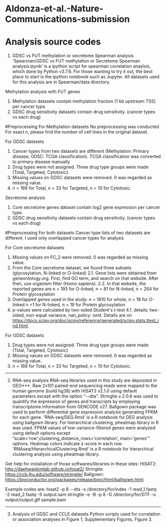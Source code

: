 # Aldonza-et-al.-Nature-Communications-submission

# Analysis source codes

1. GDSC vs FUT methylation or secretome Spearman analysis
'Spearman/GDSC vs FUT methylation or Secretome Spearman analysis.ipynb' is a ipython script for spearman correlation anaylsis, which done by Python v3.7.6. For those wanting to try it out, the best place to start is the ipython notebook such as Jupyter. All datasets used for this analysis are in Spearman/data directory.

Methylation analysis with FUT genes
1. Methylation datasets contain methylation fraction (1 kb upstream TSS) per cancer type.
2. GDSC drug sensitivity datasets contain drug sensitivity. (cancer types vs each drug)

#Preprocessing
For Methylation datasets
No preprocessing was conducted
For exact n, please find the number of cell lines in the original dataset.

For GDSC datasets
1. Cancer types from two datasets are different (Methylation: Primary disease; GDSC: TCGA classification). TCGA classification was converted to primary disease manually
2. Drug types were not assigned. Three drug type groups were made (Total, Targeted, Cytotoxic).
3. Missing values on GDSC datasets were removed. 0 was regarded as missing value.
4. n = 169 for Total, n = 33 for Targeted, n = 10 for Cytotoxic.


Secretome analysis
1. Core secretome genes dataset contain log2 gene expression per cancer type.
2. GDSC drug sensitivity datasets contain drug sensitivity. (cancer types vs each drug)

#Preprocessing
For both datasets
Cancer type lists of two datasets are different. I used only overlapped cancer types for analysis

For Core secretome datasets
1. Missing values on FC_2 were removed. 0 was regarded as missing value.
2. From the Core secretome dataset, we found three subsets (glycosylation, N-linked or O-linked)
2.1. Gene lists were obtained from geneontology.org. First, find GO term, and search on that website. After then, use organism filter (Homo sapiens).
2.2. In that website, the reported genes are n = 193 for O-linked, n = 81 for N-linked, n = 264 for Protein glycosylation
3. Overlapped genes used in the study: n = 1810 for whole, n = 18 for O-linked n =1 for N-linked, n = 19 for Protein glycosylation
4. p-values were calculated by two-sided Student's t-test
4.1. details: two-sided, non-equal variance, nan_policy: omit. Details are on https://docs.scipy.org/doc/scipy/reference/generated/scipy.stats.ttest_ind.html.

For GDSC datasets
1. Drug types were not assigned. Three drug type groups were made (Total, Targeted, Cytotoxic)
2. Missing values on GDSC datasets were removed. 0 was regarded as missing value.
3. n = 169 for Total, n = 33 for Targeted, n = 10 for Cytotoxic.
______

2. RNA-seq analysis
RNA-seq libraries used in this study are deposited in GEO***. Raw 2x101 paired-end sequencing reads were mapped to the human genome (build hg38) with HISAT2 v2.1.0 using default parameters except with the option "--dta". Stringtie v.2.0.6 was used to quantify the expression of genes and transcripts by employing transcriptome information from GENCODE v27. 
Ballgown package was used to perform differential gene expression analysis generating FPKM for each gene. 'RNA-seq/DEG.Rmd' is a R notebook for DEG analysis using ballgown library.
For hierarchical clustering, pheatmap library in R was used. FPKM values of low-variance-filtered genes were analyzed using default options except “scale='row',clustering_distance_rows='correlation', main='genes'” options. Heatmap colors indicate z-score in each row. 'RNAseq/HierarchicalClustering.Rmd' is a R notebook for hierarchical clustering analysis using pheatmap library.

Get help for installation of those softwares/libraries in these sites:
HISAT2: http://daehwankimlab.github.io/hisat2/
Stringtie: https://ccb.jhu.edu/software/stringtie/
Ballgown: https://bioconductor.org/packages/release/bioc/html/ballgown.html

Example codes are:
hisat2 -p 8 --dta -x /directory/for/index -1 read_1.fastq -2 read_2.fastq -S output.sam
stringtie -e -B -p 8 -G /directory/for/GTF -o output/output.gtf sample.bam

______

3. Analysis of GDSC and CCLE datasets
Python scripts used for correlation or association analyses in Figure 1, Supplementary Figures, Figure 3.

